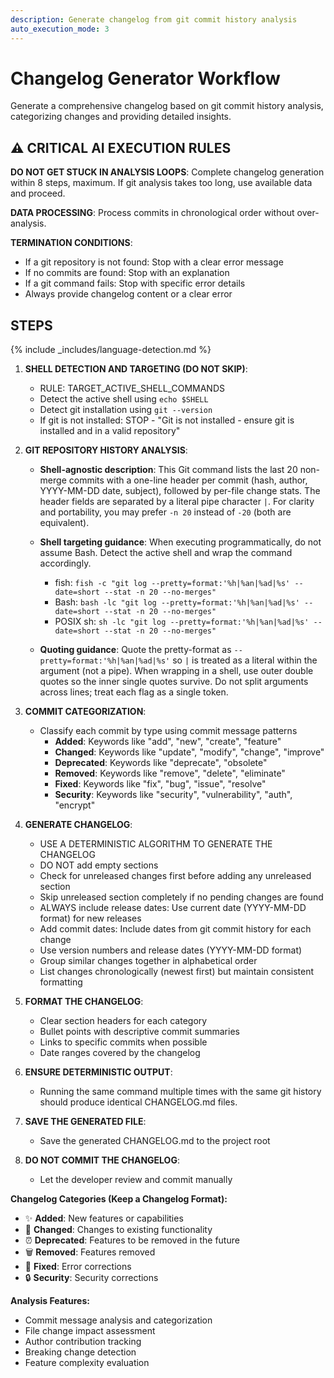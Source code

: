 ```yaml
---
description: Generate changelog from git commit history analysis
auto_execution_mode: 3
---
```


# Changelog Generator Workflow

Generate a comprehensive changelog based on git commit history analysis, categorizing changes and providing detailed insights.

## ⚠️ CRITICAL AI EXECUTION RULES

**DO NOT GET STUCK IN ANALYSIS LOOPS**: Complete changelog generation within 8 steps, maximum. If git analysis takes too long, use available data and proceed.

**DATA PROCESSING**: Process commits in chronological order without over-analysis.

**TERMINATION CONDITIONS**:

- If a git repository is not found: Stop with a clear error message
- If no commits are found: Stop with an explanation
- If a git command fails: Stop with specific error details
- Always provide changelog content or a clear error

## STEPS

{% include _includes/language-detection.md %}

1. **SHELL DETECTION AND TARGETING (DO NOT SKIP)**:
   - RULE: TARGET_ACTIVE_SHELL_COMMANDS
   - Detect the active shell using `echo $SHELL`
   - Detect git installation using `git --version`
   - If git is not installed: STOP - "Git is not installed - ensure git is installed and in a valid repository"

2. **GIT REPOSITORY HISTORY ANALYSIS**:
   - **Shell-agnostic description**: This Git command lists the last 20 non-merge commits with a one-line header per commit (hash, author, YYYY-MM-DD date, subject), followed by per-file change stats. The header fields are separated by a literal pipe character `|`. For clarity and portability, you may prefer `-n 20` instead of `-20` (both are equivalent).
   - **Shell targeting guidance**: When executing programmatically, do not assume Bash. Detect the active shell and wrap the command accordingly.
     - fish: `fish -c "git log --pretty=format:'%h|%an|%ad|%s' --date=short --stat -n 20 --no-merges"`
     - Bash: `bash -lc "git log --pretty=format:'%h|%an|%ad|%s' --date=short --stat -n 20 --no-merges"`
     - POSIX sh: `sh -lc "git log --pretty=format:'%h|%an|%ad|%s' --date=short --stat -n 20 --no-merges"`

   - **Quoting guidance**: Quote the pretty-format as `--pretty=format:'%h|%an|%ad|%s'` so `|` is treated as a literal within the argument (not a pipe). When wrapping in a shell, use outer double quotes so the inner single quotes survive. Do not split arguments across lines; treat each flag as a single token.

3. **COMMIT CATEGORIZATION**:
   - Classify each commit by type using commit message patterns
     - **Added**: Keywords like "add", "new", "create", "feature"
     - **Changed**: Keywords like "update", "modify", "change", "improve"
     - **Deprecated**: Keywords like "deprecate", "obsolete"
     - **Removed**: Keywords like "remove", "delete", "eliminate"
     - **Fixed**: Keywords like "fix", "bug", "issue", "resolve"
     - **Security**: Keywords like "security", "vulnerability", "auth", "encrypt"

4. **GENERATE CHANGELOG**:
   - USE A DETERMINISTIC ALGORITHM TO GENERATE THE CHANGELOG
   - DO NOT add empty sections
   - Check for unreleased changes first before adding any unreleased section
   - Skip unreleased section completely if no pending changes are found
   - ALWAYS include release dates: Use current date (YYYY-MM-DD format) for new releases
   - Add commit dates: Include dates from git commit history for each change
   - Use version numbers and release dates (YYYY-MM-DD format)
   - Group similar changes together in alphabetical order
   - List changes chronologically (newest first) but maintain consistent formatting

5. **FORMAT THE CHANGELOG**:
   - Clear section headers for each category
   - Bullet points with descriptive commit summaries
   - Links to specific commits when possible
   - Date ranges covered by the changelog

6. **ENSURE DETERMINISTIC OUTPUT**:
   - Running the same command multiple times with the same git history should produce identical CHANGELOG.md files.

7. **SAVE THE GENERATED FILE**:
   - Save the generated CHANGELOG.md to the project root

8. **DO NOT COMMIT THE CHANGELOG**:
   - Let the developer review and commit manually

**Changelog Categories (Keep a Changelog Format):**

- ✨ **Added**: New features or capabilities
- 🔄 **Changed**: Changes to existing functionality
- ⏰ **Deprecated**: Features to be removed in the future
- 🗑️ **Removed**: Features removed
- 🐛 **Fixed**: Error corrections
- 🔒 **Security**: Security corrections

**Analysis Features:**

- Commit message analysis and categorization
- File change impact assessment
- Author contribution tracking
- Breaking change detection
- Feature complexity evaluation
